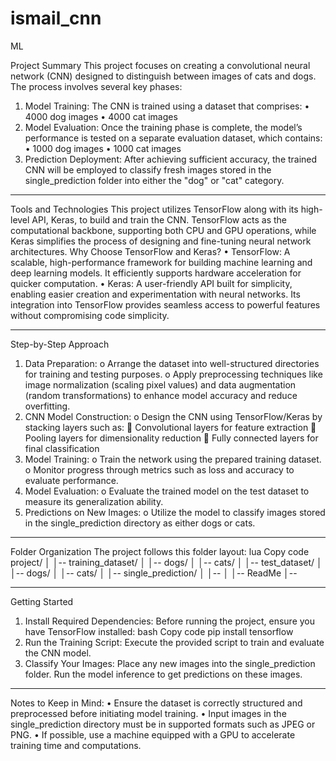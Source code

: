 # ismail_cnn
ML

Project Summary
This project focuses on creating a convolutional neural network (CNN) designed to distinguish between images of cats and dogs. The process involves several key phases:
1. Model Training:
The CNN is trained using a dataset that comprises:
•	4000 dog images
•	4000 cat images
2. Model Evaluation:
Once the training phase is complete, the model’s performance is tested on a separate evaluation dataset, which contains:
•	1000 dog images
•	1000 cat images
3. Prediction Deployment:
After achieving sufficient accuracy, the trained CNN will be employed to classify fresh images stored in the single_prediction folder into either the "dog" or "cat" category.
________________________________________
Tools and Technologies
This project utilizes TensorFlow along with its high-level API, Keras, to build and train the CNN. TensorFlow acts as the computational backbone, supporting both CPU and GPU operations, while Keras simplifies the process of designing and fine-tuning neural network architectures.
Why Choose TensorFlow and Keras?
•	TensorFlow: A scalable, high-performance framework for building machine learning and deep learning models. It efficiently supports hardware acceleration for quicker computation.
•	Keras: A user-friendly API built for simplicity, enabling easier creation and experimentation with neural networks. Its integration into TensorFlow provides seamless access to powerful features without compromising code simplicity.
________________________________________
Step-by-Step Approach
1.	Data Preparation:
o	Arrange the dataset into well-structured directories for training and testing purposes.
o	Apply preprocessing techniques like image normalization (scaling pixel values) and data augmentation (random transformations) to enhance model accuracy and reduce overfitting.
2.	CNN Model Construction:
o	Design the CNN using TensorFlow/Keras by stacking layers such as:
	Convolutional layers for feature extraction
	Pooling layers for dimensionality reduction
	Fully connected layers for final classification
3.	Model Training:
o	Train the network using the prepared training dataset.
o	Monitor progress through metrics such as loss and accuracy to evaluate performance.
4.	Model Evaluation:
o	Evaluate the trained model on the test dataset to measure its generalization ability.
5.	Predictions on New Images:
o	Utilize the model to classify images stored in the single_prediction directory as either dogs or cats.
________________________________________
Folder Organization
The project follows this folder layout:
lua
Copy code
project/
│
│-- training_dataset/
│   │-- dogs/
│   │-- cats/
│
│-- test_dataset/
│   │-- dogs/
│   │-- cats/
│
│-- single_prediction/
│   │-- <new images for prediction>
│
│-- ReadMe
│-- <additional project scripts and files>
________________________________________
Getting Started
1. Install Required Dependencies:
Before running the project, ensure you have TensorFlow installed:
bash
Copy code
pip install tensorflow
2. Run the Training Script:
Execute the provided script to train and evaluate the CNN model.
3. Classify Your Images:
Place any new images into the single_prediction folder. Run the model inference to get predictions on these images.
________________________________________
Notes to Keep in Mind:
•	Ensure the dataset is correctly structured and preprocessed before initiating model training.
•	Input images in the single_prediction directory must be in supported formats such as JPEG or PNG.
•	If possible, use a machine equipped with a GPU to accelerate training time and computations.

